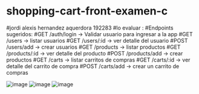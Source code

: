 # shopping-cart-front-examen-c
#jordi alexis hernandez aquerdora  192283
#lo evaluar :
#Endpoints sugeridos:
#GET /auth/login → Validar usuario para ingresar a la app
#GET /users → listar usuarios
#GET /users/:id → ver detalle del  usuario
#POST /users/add → crear usuarios
#GET /products → listar productos
#GET /products/:id → ver detalle del  producto
#POST /products/add → crear productos
#GET /carts → listar carritos de compras
#GET /carts/:id → ver detalle del carrito de compra
#POST /carts/add → crear un carrito de compras





![image](https://github.com/user-attachments/assets/bcc59e26-907a-43cd-9c9c-a1d780289271)
![image](https://github.com/user-attachments/assets/13911ce1-c965-4ee6-bba4-101e7ac2c9d2)
![image](https://github.com/user-attachments/assets/ec583fee-987d-442d-85a2-cd6b8b1b2ff3)
